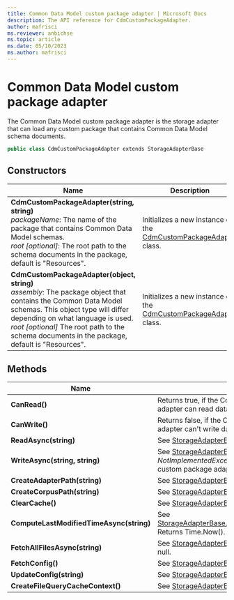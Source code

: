 ```yaml
---
title: Common Data Model custom package adapter | Microsoft Docs
description: The API reference for CdmCustomPackageAdapter.
author: mafrisci
ms.reviewer: anbichse
ms.topic: article
ms.date: 05/10/2023
ms.author: mafrisci
---
```


# Common Data Model custom package adapter

The Common Data Model custom package adapter is the storage adapter that can load any custom package that contains Common Data Model schema documents.

```csharp
public class CdmCustomPackageAdapter extends StorageAdapterBase
```

## Constructors

| Name | Description |
| --- | --- |
| **CdmCustomPackageAdapter(string, string)** </br> *packageName*: The name of the package that contains Common Data Model schemas. </br>*root [optional]*: The root path to the schema documents in the package, default is "Resources". | Initializes a new instance of the [CdmCustomPackageAdapter](cdmcustompackageadapter.md) class. |
| **CdmCustomPackageAdapter(object, string)** </br> *assembly*: The package object that contains the Common Data Model schemas. This object type will differ depending on what language is used. </br> *root [optional]* The root path to the schema documents in the package, default is "Resources". | Initializes a new instance of the [CdmCustomPackageAdapter](cdmcustompackageadapter.md) class. |

## Methods

| Name | Description | Return Type |
| --- | --- | --- |
| **CanRead()** | Returns true, if the Common Data Model custom package adapter can read data. | bool |
| **CanWrite()** | Returns false, if the Common Data Model custom package adapter can't write data to its source. | bool |
| **ReadAsync(string)** | See [StorageAdapterBase.ReadAsync(...)](storageadapterbase.md#methods). | Task\<string> |
| **WriteAsync(string, string)** | See [StorageAdapterBase.WriteAsync(...)](storageadapterbase.md#methods). Throws a *NotImplementedException* if the Common Data Model custom package adapter can't write to its source. | Task |
| **CreateAdapterPath(string)** | See [StorageAdapterBase.CreateAdapterPath(...)](storageadapterbase.md#methods). | string |
| **CreateCorpusPath(string)** | See [StorageAdapterBase.CreateCorpusPath(...)](storageadapterbase.md#methods). | string |
| **ClearCache()** | See [StorageAdapterBase.ClearCache()](storageadapterbase.md#methods). | void |
| **ComputeLastModifiedTimeAsync(string)** | See [StorageAdapterBase.ComputeLastModifiedTimeAsync(...)](storageadapterbase.md#methods). Returns Time.Now(). | Task\<DateTimeOffset?> |
| **FetchAllFilesAsync(string)** | See [StorageAdapterBase.FetchAllFilesAsync(...)](storageadapterbase.md#methods). Returns null. | Task\<List\<string>> |
| **FetchConfig()** | See [StorageAdapterBase.FetchConfig()](storageadapterbase.md#methods). | string |
| **UpdateConfig(string)** | See [StorageAdapterBase.UpdateConfig(...)](storageadapterbase.md#methods). | void |
| **CreateFileQueryCacheContext()** | See [StorageAdapterBase.CreateFileQueryCacheContext()](storageadapterbase.md#methods). | IDisposable |
